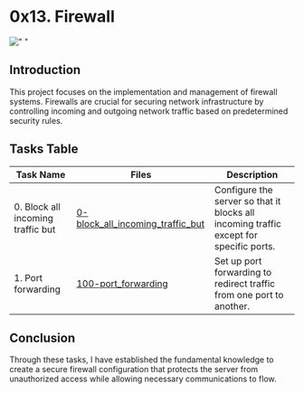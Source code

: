 # 0x13. Firewall

![" "](https://media1.tenor.com/m/ZDc91TS5Wi4AAAAC/wow-cewl.gif)

## Introduction
This project focuses on the implementation and management of firewall systems. Firewalls are crucial for securing network infrastructure by controlling incoming and outgoing network traffic based on predetermined security rules.

## Tasks Table

| Task Name | Files | Description |
|-----------|-------|-------------|
| 0. Block all incoming traffic but | [0-block_all_incoming_traffic_but](./0-block_all_incoming_traffic_but) | Configure the server so that it blocks all incoming traffic except for specific ports. |
| 1. Port forwarding | [100-port_forwarding](./100-port_forwarding) | Set up port forwarding to redirect traffic from one port to another. |

## Conclusion
Through these tasks, I have established the fundamental knowledge to create a secure firewall configuration that protects the server from unauthorized access while allowing necessary communications to flow.
